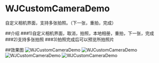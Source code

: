 # WJCustomCameraDemo
自定义相机界面，支持多张拍照。（下一张，重拍，完成）

##介绍
###1)自定义相机界面，取消，拍照，本地相册，重拍，下一张，完成
###2)支持多张拍照
###3)拍照完成后可以预览所拍照片


##效果图
![WJCustomCameraDemo](https://github.com/WinJayQ/WJCustomCameraDemo/raw/master/WJCommboxDemo/1.jpg) 
![WJCustomCameraDemo](https://github.com/WinJayQ/WJCustomCameraDemo/raw/master/WJCommboxDemo/2.jpg) 
![WJCustomCameraDemo](https://github.com/WinJayQ/WJCustomCameraDemo/raw/master/WJCommboxDemo/3.jpg) 
![WJCustomCameraDemo](https://github.com/WinJayQ/WJCustomCameraDemo/raw/master/WJCommboxDemo/4.jpg) 
